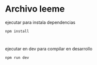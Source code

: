 # Archivo leeme

ejecutar para instala dependencias 

```
npm install



```
ejecutar en dev para compilar en desarrollo
```
npm run dev
```